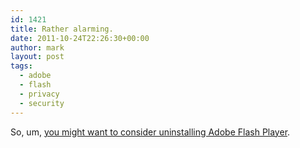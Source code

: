 ```yaml
---
id: 1421
title: Rather alarming.
date: 2011-10-24T22:26:30+00:00
author: mark
layout: post
tags:
  - adobe
  - flash
  - privacy
  - security
---
```

So, um, [you might want to consider uninstalling Adobe Flash Player](https://www.cs.columbia.edu/~smb/blog//2011-10/2011-10-21.html).